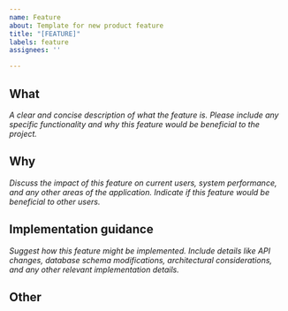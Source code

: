 ```yaml
---
name: Feature
about: Template for new product feature
title: "[FEATURE]"
labels: feature
assignees: ''

---
```


## What
_A clear and concise description of what the feature is. Please include any specific functionality and why this feature would be beneficial to the project._

## Why
_Discuss the impact of this feature on current users, system performance, and any other areas of the application. Indicate if this feature would be beneficial to other users._

## Implementation guidance
_Suggest how this feature might be implemented. Include details like API changes, database schema modifications, architectural considerations, and any other relevant implementation details._

## Other

